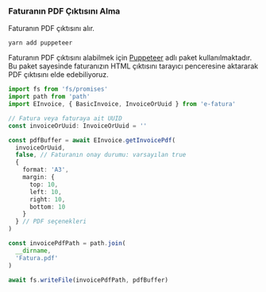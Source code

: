 ### Faturanın PDF Çıktısını Alma

Faturanın PDF çıktısını alır.

```shell
yarn add puppeteer
```

Faturanın PDF çıktısını alabilmek için [Puppeteer](https://pptr.dev/) adlı paket kullanılmaktadır. Bu paket sayesinde faturanızın HTML çıktısını tarayıcı penceresine aktararak PDF çıktısını elde edebiliyoruz.

```typescript
import fs from 'fs/promises'
import path from 'path'
import EInvoice, { BasicInvoice, InvoiceOrUuid } from 'e-fatura'

// Fatura veya faturaya ait UUID
const invoiceOrUuid: InvoiceOrUuid = ''

const pdfBuffer = await EInvoice.getInvoicePdf(
  invoiceOrUuid,
  false, // Faturanın onay durumu: varsayılan true
  {
    format: 'A3',
    margin: {
      top: 10,
      left: 10,
      right: 10,
      bottom: 10
    }
  } // PDF seçenekleri
)

const invoicePdfPath = path.join(
  __dirname,
  'Fatura.pdf'
)

await fs.writeFile(invoicePdfPath, pdfBuffer)
```
